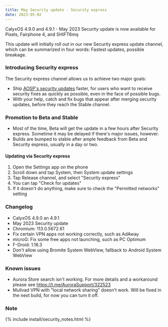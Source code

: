 ```yaml
---
title: May Security update - Security express
date: 2023-05-02
---
```


CalyxOS 4.9.0 and 4.9.1 - May 2023  Security update is now available for Pixels, Fairphone 4, and SHIFT6mq

This update will initially roll out in our new Security express update channel, which can be summarized in four words: Fastest updates, possible breakage.

### Introducing Security express
The Security express channel allows us to achieve two major goals:
* Ship [AOSP's security updates](https://source.android.com/docs/security/bulletin/asb-overview#bulletins) faster,
  for users who want to receive security fixes as quickly as possible, even in the face of possible bugs.
* With your help, catch and fix bugs that appear after merging security updates, before they reach the Stable channel.

### Promotion to Beta and Stable
* Most of the time, Beta will get the update in a few hours after Security express. Sometime it may be delayed if there's major issues, however.
* Builds are bumped to stable after ample feedback from Beta and Security express, usually in a day or two.

#### Updating via Security express

1. Open the Settings app on the phone
2. Scroll down and tap System, then System update settings
3. Tap Release channel, and select "Security express"
4. You can tap "Check for updates"
5. If it doesn't do anything, make sure to check the "Permitted networks" setting

### Changelog
* CalyxOS 4.9.0 an 4.9.1
* May 2023 Security update
* Chromium: 113.0.5672.61
* Fix certain VPN apps not working correctly, such as AdAway
* microG: Fix some free apps not launching, such as PC Optimum
* F-Droid: 1.16.3
* Don't allow using Bromite System WebView, fallback to Android System WebView

### Known issues
* Aurora Store search isn't working. For more details and a workaround please see <https://t.me/AuroraSupport/322523>
* Mullvad VPN with "local network sharing" doesn't work. Will be fixed in the next build, for now you can turn it off.

### Note

{% include install/security_notes.html %}
